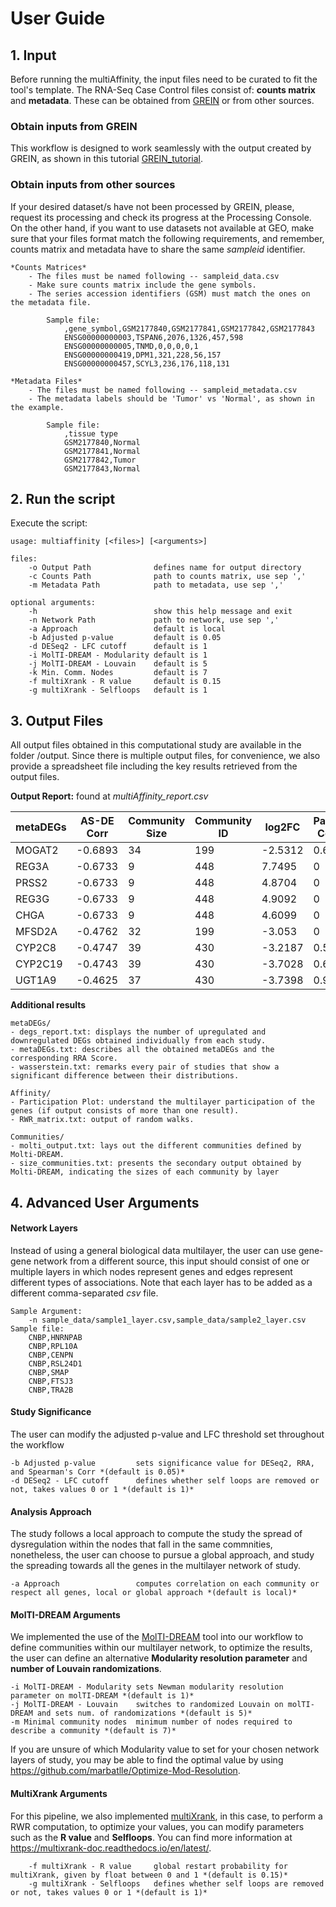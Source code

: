 # User Guide
## 1. Input
Before running the multiAffinity, the input files need to be curated to fit the tool's template. The RNA-Seq Case Control files consist of: **counts matrix** and **metadata**. These can be obtained from [GREIN](http://www.ilincs.org/apps/grein/?gse=) or from other sources.

### Obtain inputs from GREIN
This workflow is designed to work seamlessly with the output created by GREIN, as shown in this tutorial [GREIN_tutorial](https://github.com/marbatlle/multiAffinity/blob/main/docs/img/tutorial_grein.png).

### Obtain inputs from other sources
If your desired dataset/s have not been processed by GREIN, please, request its processing and check its progress at the Processing Console. On the other hand, if you want to use datasets not available at GEO, make sure that your files format match the following requirements, and remember, counts matrix and metadata have to share the same *sampleid* identifier.

    *Counts Matrices*
        - The files must be named following -- sampleid_data.csv
        - Make sure counts matrix include the gene symbols.
        - The series accession identifiers (GSM) must match the ones on the metadata file.

            Sample file:
                ,gene_symbol,GSM2177840,GSM2177841,GSM2177842,GSM2177843
                ENSG00000000003,TSPAN6,2076,1326,457,598
                ENSG00000000005,TNMD,0,0,0,0,1
                ENSG00000000419,DPM1,321,228,56,157
                ENSG00000000457,SCYL3,236,176,118,131
                
    *Metadata Files*
        - The files must be named following -- sampleid_metadata.csv
        - The metadata labels should be 'Tumor' vs 'Normal', as shown in the example.

            Sample file:
                ,tissue type
                GSM2177840,Normal
                GSM2177841,Normal
                GSM2177842,Tumor
                GSM2177843,Normal

## 2. Run the script

Execute the script:

    usage: multiaffinity [<files>] [<arguments>]
    
    files:
        -o Output Path              defines name for output directory
        -c Counts Path              path to counts matrix, use sep ','
        -m Metadata Path            path to metadata, use sep ','

    optional arguments:
        -h                          show this help message and exit
        -n Network Path             path to network, use sep ','
        -a Approach                 default is local
        -b Adjusted p-value         default is 0.05
        -d DESeq2 - LFC cutoff      default is 1
        -i MolTI-DREAM - Modularity default is 1
        -j MolTI-DREAM - Louvain    default is 5
        -k Min. Comm. Nodes         default is 7
        -f multiXrank - R value     default is 0.15
        -g multiXrank - Selfloops   default is 1

## 3. Output Files

All output files obtained in this computational study are available in the folder /output. Since there is multiple output files, for convenience, we also provide a spreadsheet file including the key results retrieved from the output files.

**Output Report:** found at *multiAffinity_report.csv*

| metaDEGs | AS-DE Corr | Community Size | Community ID | log2FC   | Participation Coefficient | Overlap Degree |
| -------- | ---------- | -------------- | ------------ | -------- | ------------------------- | -------------- |
| MOGAT2   | \-0.6893   | 34             | 199          | \-2.5312 | 0.64                      | 60             |
| REG3A    | \-0.6733   | 9              | 448          | 7.7495   | 0                         | 39             |
| PRSS2    | \-0.6733   | 9              | 448          | 4.8704   | 0                         | 584            |
| REG3G    | \-0.6733   | 9              | 448          | 4.9092   | 0                         | 39             |
| CHGA     | \-0.6733   | 9              | 448          | 4.6099   | 0                         | 39             |
| MFSD2A   | \-0.4762   | 32             | 199          | \-3.053  | 0                         | 27             |
| CYP2C8   | \-0.4747   | 39             | 430          | \-3.2187 | 0.553                     | 175            |
| CYP2C19  | \-0.4743   | 39             | 430          | \-3.7028 | 0.6024                    | 157            |
| UGT1A9   | \-0.4625   | 37             | 430          | \-3.7398 | 0.9837                    | 243            |

**Additional results**

    metaDEGs/
    - degs_report.txt: displays the number of upregulated and downregulated DEGs obtained individually from each study.
    - metaDEGs.txt: describes all the obtained metaDEGs and the corresponding RRA Score.
    - wasserstein.txt: remarks every pair of studies that show a significant difference between their distributions.

    Affinity/
    - Participation Plot: understand the multilayer participation of the genes (if output consists of more than one result).
    - RWR_matrix.txt: output of random walks.

    Communities/
    - molti_output.txt: lays out the different communities defined by Molti-DREAM.
    - size_communities.txt: presents the secondary output obtained by Molti-DREAM, indicating the sizes of each community by layer

## 4. Advanced User Arguments
#### Network Layers
Instead of using a general biological data multilayer, the user can use gene-gene network from a different source, this input should consist of one or multiple layers in which nodes represent genes and edges represent different types of associations. Note that each layer has to be added as a different comma-separated  *csv* file.

    Sample Argument:
        -n sample_data/sample1_layer.csv,sample_data/sample2_layer.csv  
    Sample file:
        CNBP,HNRNPAB
        CNBP,RPL10A
        CNBP,CENPN
        CNBP,RSL24D1
        CNBP,SMAP
        CNBP,FTSJ3
        CNBP,TRA2B

#### Study Significance
The user can modify the adjusted p-value and LFC threshold set throughout the workflow

    -b Adjusted p-value         sets significance value for DESeq2, RRA, and Spearman's Corr *(default is 0.05)*
    -d DESeq2 - LFC cutoff      defines whether self loops are removed or not, takes values 0 or 1 *(default is 1)*

#### Analysis Approach 
The study follows a local approach to compute the study the spread of dysregulation within the nodes that fall in the same commnities, nonetheless, the user can choose to pursue a global approach, and study the spreading towards all the genes in the multilayer network of study.

    -a Approach                 computes correlation on each community or respect all genes, local or global approach *(default is local)*

#### MolTI-DREAM Arguments 
We implemented the use of the [MolTI-DREAM](https://github.com/gilles-didier/MolTi-DREAM/tree/master/src) tool into our workflow to define communities within our multilayer network, to optimize the results, the user can define an alternative **Modularity resolution parameter** and **number of Louvain randomizations**.

    -i MolTI-DREAM - Modularity sets Newman modularity resolution parameter on molTI-DREAM *(default is 1)*
    -j MolTI-DREAM - Louvain    switches to randomized Louvain on molTI-DREAM and sets num. of randomizations *(default is 5)*
    -m Minimal community nodes  minimum number of nodes required to describe a community *(default is 7)*

If you are unsure of which Modularity value to set for your chosen network layers of study, you may be able to find the optimal value by using https://github.com/marbatlle/Optimize-Mod-Resolution.

#### MultiXrank Arguments 
For this pipeline, we also implemented [multiXrank](https://github.com/anthbapt/multixrank), in this case, to perform a RWR computation, to optimize your values, you can modify parameters such as the **R value** and **Selfloops**. You can find more information at https://multixrank-doc.readthedocs.io/en/latest/.

        -f multiXrank - R value     global restart probability for multiXrank, given by float between 0 and 1 *(default is 0.15)* 
        -g multiXrank - Selfloops   defines whether self loops are removed or not, takes values 0 or 1 *(default is 1)*